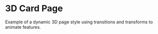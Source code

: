 # 3D Card Page

Example of a dynamic 3D page style using transitions and transforms to animate features.
